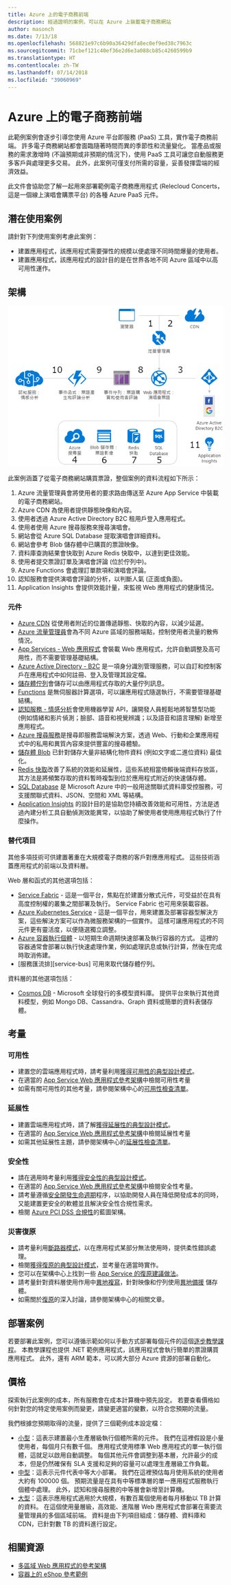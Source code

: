 ```yaml
---
title: Azure 上的電子商務前端
description: 經過證明的案例，可以在 Azure 上裝載電子商務網站
author: masonch
ms.date: 7/13/18
ms.openlocfilehash: 568821e97c6b90a36429dfa8ec0ef9ed38c7963c
ms.sourcegitcommit: 71cbef121c40ef36e2d6e3a088cb85c4260599b9
ms.translationtype: HT
ms.contentlocale: zh-TW
ms.lasthandoff: 07/14/2018
ms.locfileid: "39060969"
---
```

# <a name="e-commerce-front-end-on-azure"></a>Azure 上的電子商務前端

此範例案例會逐步引導您使用 Azure 平台即服務 (PaaS) 工具，實作電子商務前端。 許多電子商務網站都會面臨隨著時間而異的季節性和流量變化。 當產品或服務的需求激增時 (不論預期或非預期的情況下)，使用 PaaS 工具可讓您自動服務更多客戶與處理更多交易。 此外，此案例可僅支付所需的容量，妥善發揮雲端的經濟效益。

此文件會協助您了解一起用來部署範例電子商務應用程式 (Relecloud Concerts，這是一個線上演唱會購票平台) 的各種 Azure PaaS 元件。

## <a name="potential-use-cases"></a>潛在使用案例

請針對下列使用案例考慮此案例：

* 建置應用程式，該應用程式需要彈性的規模以便處理不同時間爆量的使用者。
* 建置應用程式，該應用程式的設計目的是在世界各地不同 Azure 區域中以高可用性運作。

## <a name="architecture"></a>架構

![電子商務應用程式的範例案例架構][architecture-diagram]

此案例涵蓋了從電子商務網站購買票證，整個案例的資料流程如下所示：

1. Azure 流量管理員會將使用者的要求路由傳送至 Azure App Service 中裝載的電子商務網站。
2. Azure CDN 為使用者提供靜態映像和內容。
3. 使用者透過 Azure Active Directory B2C 租用戶登入應用程式。
4. 使用者使用 Azure 搜尋服務來搜尋演唱會。
5. 網站會從 Azure SQL Database 提取演唱會詳細資料。 
6. 網站會參考 Blob 儲存體中已購買的票證映像。
7. 資料庫查詢結果會快取到 Azure Redis 快取中，以達到更佳效能。
8. 使用者提交票證訂單及演唱會評論 (位於佇列中)。
9. Azure Functions 會處理訂單款項和演唱會評論。
10. 認知服務會提供演唱會評論的分析，以判斷人氣 (正面或負面)。
11. Application Insights 會提供效能計量，來監視 Web 應用程式的健康情況。

### <a name="components"></a>元件

* [Azure CDN][docs-cdn] 從使用者附近的位置傳遞靜態、快取的內容，以減少延遲。
* [Azure 流量管理員][docs-traffic-manager]會為不同 Azure 區域的服務端點，控制使用者流量的散佈情況。
* [App Services - Web 應用程式][docs-webapps] 會裝載 Web 應用程式，允許自動調整及高可用性，而不需要管理基礎結構。
* [Azure Active Directory - B2C][docs-b2c] 是一項身分識別管理服務，可以自訂和控制客戶在應用程式中如何註冊、登入及管理其設定檔。
* [儲存體佇列][docs-storage-queues]會儲存可以由應用程式存取的大量佇列訊息。
* [Functions][docs-functions] 是無伺服器計算選項，可以讓應用程式隨選執行，不需要管理基礎結構。
* [認知服務 - 情感分析][docs-sentiment-analysis]會使用機器學習 API，讓開發人員輕鬆地將智慧型功能 (例如情緒和影片偵測；臉部、語音和視覺辨識；以及語音和語言理解) 新增至應用程式。
* [Azure 搜尋服務][docs-search]是搜尋即服務雲端解決方案，透過 Web、行動和企業應用程式中的私用和異質內容來提供豐富的搜尋體驗。
* [儲存體 Blob][docs-storage-blobs] 已針對儲存大量非結構化物件資料 (例如文字或二進位資料) 最佳化。
* [Redis 快取][docs-redis-cache]改善了系統的效能和延展性，這些系統相當倚賴後端資料存放區，其方法是將頻繁存取的資料暫時複製到位於應用程式附近的快速儲存體。
* [SQL Database][docs-sql-database] 是 Microsoft Azure 中的一般用途關聯式資料庫受控服務，可支援關聯式資料、JSON、空間和 XML 等結構。
* [Application Insights][docs-application-insights] 的設計目的是協助您持續改善效能和可用性，方法是透過內建分析工具自動偵測效能異常，以協助了解使用者使用應用程式執行了什麼操作。

### <a name="alternatives"></a>替代項目

其他多項技術可供建置著重在大規模電子商務的客戶對應應用程式。 這些技術涵蓋應用程式的前端以及資料層。

Web 層和函式的其他選項包括：

* [Service Fabric][docs-service-fabric] - 這是一個平台，焦點在於建置分散式元件，可受益於在具有高度控制權的叢集之間部署及執行。 Service Fabric 也可用來裝載容器。
* [Azure Kubernetes Service][docs-kubernetes-service] - 這是一個平台，用來建置及部署容器型解決方案，這些解決方案可以作為微服務架構的一個實作。 這樣可讓應用程式的不同元件更有靈活度，以便隨選獨立調整。
* [Azure 容器執行個體][docs-container-instances] - 以短期生命週期快速部署及執行容器的方式。 這裡的容器通常會部署以執行快速處理作業，例如處理訊息或執行計算，然後在完成時取消佈建。
* [服務匯流排][service-bus] 可用來取代儲存體佇列。

資料層的其他選項包括：

* [Cosmos DB][docs-cosmosdb] - Microsoft 全球發行的多模型資料庫。 提供平台來執行其他資料模型，例如 Mongo DB、Cassandra、Graph 資料或簡單的資料表儲存體。

## <a name="considerations"></a>考量

### <a name="availability"></a>可用性

* 建置您的雲端應用程式時，請考量利用[獲得可用性的典型設計模式][design-patterns-availability]。
* 在適當的 [App Service Web 應用程式參考架構][app-service-reference-architecture]中檢閱可用性考量
* 如需有關可用性的其他考量，請參閱架構中心的[可用性檢查清單][availability]。

### <a name="scalability"></a>延展性

* 建置雲端應用程式時，請了解[獲得延展性的典型設計模式][design-patterns-scalability]。
* 在適當的 [App Service Web 應用程式參考架構][app-service-reference-architecture]中檢閱延展性考量
* 如需其他延展性主題，請參閱架構中心的[延展性檢查清單][scalability]。

### <a name="security"></a>安全性

* 請在適用時考量利用[獲得安全性的典型設計模式][design-patterns-security]。
* 在適當的 [App Service Web 應用程式參考架構][app-service-reference-architecture]中檢閱安全性考量。
* 請考量遵循[安全開發生命週期][secure-development]程序，以協助開發人員在降低開發成本的同時，又能建置更安全的軟體並且解決安全性合規性需求。
* 檢閱 [Azure PCI DSS 合規性][pci-dss-blueprint]的藍圖架構。

### <a name="resiliency"></a>災害復原

* 請考量利用[斷路器模式][circuit-breaker]，以在應用程式某部分無法使用時，提供柔性錯誤處理。
* 檢閱[獲得復原的典型設計模式][design-patterns-resiliency]，並考量在適當時實作。
* 您可以在架構中心上找到一些 [App Service 的復原建議做法][resiliency-app-service]。
* 請考量針對資料層使用作用中[異地複寫][sql-geo-replication]，針對映像和佇列使用[異地備援][storage-geo-redudancy] 儲存體。
* 如需關於[復原][resiliency]的深入討論，請參閱架構中心的相關文章。

## <a name="deploy-the-scenario"></a>部署案例

若要部署此案例，您可以遵循示範如何以手動方式部署每個元件的這個[逐步教學課程][end-to-end-walkthrough]。 本教學課程也提供 .NET 範例應用程式，該應用程式會執行簡單的票證購買應用程式。 此外，還有 ARM 範本，可以將大部分 Azure 資源的部署自動化。

## <a name="pricing"></a>價格

探索執行此案例的成本，所有服務會在成本計算機中預先設定。 若要查看價格如何針對您的特定使用案例而變更，請變更適當的變數，以符合您預期的流量。

我們根據您預期取得的流量，提供了三個範例成本設定檔：

* [小型][small-pricing]：這表示建置最小生產層級執行個體所需的元件。 我們在這裡假設是小量使用者，每個月只有數千個。 應用程式使用標準 Web 應用程式的單一執行個體，這就足以啟用自動調整。 每個其他元件會調整到基本層，允許最少的成本，但是仍然確保有 SLA 支援和足夠的容量可以處理生產層級工作負載。
* [中型][medium-pricing]：這表示元件代表中等大小部署。 我們在這裡預估每月使用系統的使用者大約有 100000 個。 預期流量是在具有中等標準層的單一應用程式服務執行個體中處理。 此外，認知和搜尋服務的中等層會新增至計算機。
* [大型][large-pricing]：這表示應用程式適用於大規模，有數百萬個使用者每月移動以 TB 計算的資料。 在這個使用量層級，高效能、進階層 Web 應用程式會部署在需要流量管理員的多個區域前端。 資料是由下列項目組成：儲存體、資料庫和 CDN，已針對數 TB 的資料進行設定。

## <a name="related-resources"></a>相關資源

* [多區域 Web 應用程式的參考架構][multi-region-web-app]
* [容器上的 eShop 參考範例][microservices-ecommerce]

<!-- links -->
[small-pricing]: https://azure.com/e/90fbb6a661a04888a57322985f9b34ac
[medium-pricing]: https://azure.com/e/38d5d387e3234537b6859660db1c9973
[large-pricing]: https://azure.com/e/f07f99b6c3134803a14c9b43fcba3e2f
[app-service-reference-architecture]: /azure/architecture/reference-architectures/app-service-web-app/
[architecture-diagram]: ./media/architecture-diagram-ecommerce-solution.png
[availability]: /azure/architecture/checklist/availability
[circuit-breaker]: /azure/architecture/patterns/circuit-breaker
[design-patterns-availability]: /azure/architecture/patterns/category/availability
[design-patterns-resiliency]: /azure/architecture/patterns/category/resiliency
[design-patterns-scalability]: /azure/architecture/patterns/category/performance-scalability
[design-patterns-security]: /azure/architecture/patterns/category/security
[docs-application-insights]: /azure/application-insights/app-insights-overview
[docs-b2c]: /azure/active-directory-b2c/active-directory-b2c-overview
[docs-cdn]: /azure/cdn/cdn-overview
[docs-container-instances]: /azure/container-instances/
[docs-kubernetes-service]: /azure/aks/
[docs-cosmosdb]: /azure/cosmos-db/
[docs-functions]: /azure/azure-functions/functions-overview
[docs-redis-cache]: /azure/redis-cache/cache-overview
[docs-search]: /azure/search/search-what-is-azure-search
[docs-service-fabric]: /azure/service-fabric/
[docs-sentiment-analysis]: /azure/cognitive-services/welcome
[docs-sql-database]: /azure/sql-database/sql-database-technical-overview
[docs-storage-blobs]: /azure/storage/blobs/storage-blobs-introduction
[docs-storage-queues]: /azure/storage/queues/storage-queues-introduction
[docs-traffic-manager]: /azure/traffic-manager/traffic-manager-overview
[docs-webapps]: /azure/app-service/app-service-web-overview
[end-to-end-walkthrough]: https://github.com/Azure/fta-customerfacingapps/tree/master/ecommerce/articles
[microservices-ecommerce]: https://github.com/dotnet-architecture/eShopOnContainers
[multi-region-web-app]: /azure/architecture/reference-architectures/app-service-web-app/multi-region
[pci-dss-blueprint]: /azure/security/blueprints/payment-processing-blueprint
[resiliency-app-service]: /azure/architecture/checklist/resiliency-per-service#app-service
[resiliency]: /azure/architecture/checklist/resiliency
[scalability]: /azure/architecture/checklist/scalability
[secure-development]: https://www.microsoft.com/en-us/SDL/process/design.aspx
[sql-geo-replication]: /azure/sql-database/sql-database-geo-replication-overview
[storage-geo-redudancy]: /azure/storage/common/storage-redundancy-grs
